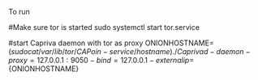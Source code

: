 To run

#Make sure tor is started
sudo systemctl start tor.service

#start Capriva daemon with tor as proxy
ONIONHOSTNAME=$(sudo cat /var/lib/tor/CAPoin-service/hostname)
./Caprivad -daemon -proxy=127.0.0.1:9050 -bind=127.0.0.1 -externalip=${ONIONHOSTNAME}
